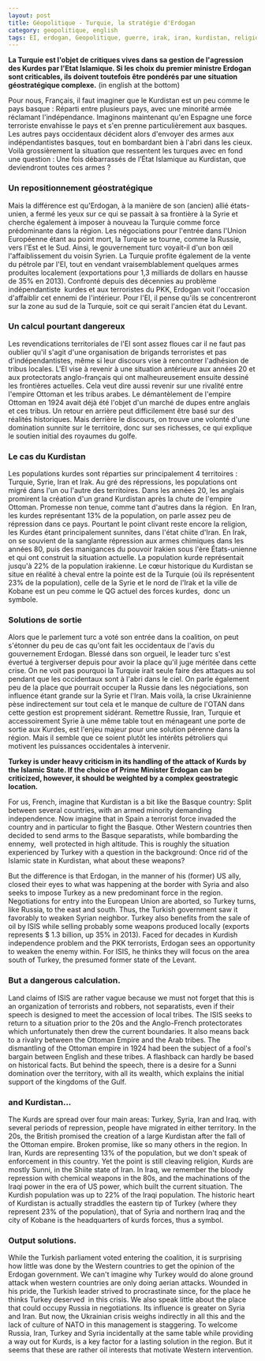 ```yaml
---
layout: post
title: Géopolitique - Turquie, la stratégie d'Erdogan
category: geopolitique, english
tags: EI, erdogan, Geopolitique, guerre, irak, iran, kurdistan, religion, russie, syrie, turquie
---
```

**La Turquie est l'objet de critiques vives dans sa gestion de l'agression des Kurdes par l'Etat Islamique. Si les choix du premier ministre Erdogan sont criticables, ils doivent toutefois être pondérés par une situation géostratégique complexe.**
(in english at the bottom)

Pour nous, Français, il faut imaginer que le Kurdistan est un peu comme le pays basque : Réparti entre plusieurs pays, avec une minorité armée réclamant l'indépendance. Imaginons maintenant qu'en Espagne une force terroriste envahisse le pays et s'en prenne particulièrement aux basques. Les autres pays occidentaux décident alors d'envoyer des armes aux indépendantistes basques, tout en bombardant bien à l'abri dans les cieux. Voilà grossièrement la situation que ressentent les turques avec en fond une question : Une fois débarrassés de l’État Islamique au Kurdistan, que deviendront toutes ces armes ?

### Un repositionnement géostratégique

Mais la différence est qu'Erdogan, à la manière de son (ancien) allié états-unien, a fermé les yeux sur ce qui se passait à sa frontière à la Syrie et cherche également à imposer à nouveau la Turquie comme force prédominante dans la région. Les négociations pour l'entrée dans l'Union Européenne étant au point mort, la Turquie se tourne, comme la Russie, vers l'Est et le Sud. Ainsi, le gouvernement turc voyait-il d'un bon œil l'affaiblissement du voisin Syrien. La Turquie profite également de la vente du pétrole par l'EI, tout en vendant vraisemblablement quelques armes produites localement (exportations pour 1,3 milliards de dollars en hausse de 35% en 2013). Confronté depuis des décennies au problème indépendantiste  kurdes et aux terroristes du PKK, Erdogan voit l'occasion d'affaiblir cet ennemi de l'intérieur. Pour l'EI, il pense qu'ils se concentreront sur la zone au sud de la Turquie, soit ce qui serait l'ancien état du Levant. <!--more-->

### Un calcul pourtant dangereux

Les revendications territoriales de l'EI sont assez floues car il ne faut pas oublier qu'il s'agit d'une organisation de brigands terroristes et pas d'indépendantistes, même si leur discours vise à rencontrer l'adhésion de tribus locales. L'EI vise à revenir à une situation antérieure aux années 20 et aux protectorats anglo-français qui ont malheureusement ensuite dessiné les frontières actuelles. Cela veut dire aussi revenir sur une rivalité entre l'empire Ottoman et les tribus arabes. Le démantèlement de l'empire Ottoman en 1924 avait déjà été l'objet d'un marché de dupes entre anglais et ces tribus. Un retour en arrière peut difficilement être basé sur des réalités historiques. Mais derrière le discours, on trouve une volonté d'une domination sunnite sur le territoire, donc sur ses richesses, ce qui explique le soutien initial des royaumes du golfe.

### Le cas du Kurdistan

Les populations kurdes sont réparties sur principalement 4 territoires : Turquie, Syrie, Iran et Irak. Au gré des répressions, les populations ont migré dans l'un ou l'autre des territoires. Dans les années 20, les anglais promirent la création d'un grand Kurdistan après la chute de l'empire Ottoman. Promesse non tenue, comme tant d'autres dans la région.  En Iran, les kurdes représentant 13% de la population, on parle assez peu de répression dans ce pays. Pourtant le point clivant reste encore la religion, les Kurdes étant principalement sunnites, dans l'état chiite d'Iran. En Irak, on se souvient de la sanglante répression aux armes chimiques dans les années 80, puis des manigances du pouvoir Irakien sous l'ère États-unienne et qui ont construit la situation actuelle. La population kurde représentait jusqu'à 22% de la population irakienne. Le cœur historique du Kurdistan se situe en réalité à cheval entre la pointe est de la Turquie (où ils représentent 23% de la population), celle de la Syrie et le nord de l'Irak et la ville de Kobane est un peu comme le QG actuel des forces kurdes,  donc un symbole.

### Solutions de sortie

Alors que le parlement turc a voté son entrée dans la coalition, on peut s'étonner du peu de cas qu'ont fait les occidentaux de l'avis du gouvernement Erdogan. Blessé dans son orgueil, le leader turc s'est évertué à tergiverser depuis pour avoir la place qu'il juge méritée dans cette crise. On ne voit pas pourquoi la Turquie irait seule faire des attaques au sol pendant que les occidentaux sont à l'abri dans le ciel. On parle également peu de la place que pourrait occuper la Russie dans les négociations, son influence étant grande sur la Syrie et l'Iran. Mais voilà, la crise Ukrainienne pèse indirectement sur tout cela et le manque de culture de l'OTAN dans cette gestion est proprement sidérant. Remettre Russie, Iran, Turquie et accessoirement Syrie à une même table tout en ménageant une porte de sortie aux Kurdes, est l'enjeu majeur pour une solution pérenne dans la région. Mais il semble que ce soient plutôt les intérêts pétroliers qui motivent les puissances occidentales à intervenir.

**Turkey is under heavy criticism in its handling of the attack of Kurds by the Islamic State. If the choice of Prime Minister Erdogan can be criticized, however, it should be weighted by a complex geostrategic location.**

For us, French, imagine that Kurdistan is a bit like the Basque country: Split between several countries, with an armed minority demanding independence. Now imagine that in Spain a terrorist force invaded the country and in particular to fight the Basque. Other Western countries then decided to send arms to the Basque separatists, while bombarding the ennemy,  well protected in high altitude. This is roughly the situation experienced by Turkey with a question in the background: Once rid of the Islamic state in Kurdistan, what about these weapons?

But the difference is that Erdogan, in the manner of his (former) US ally, closed their eyes to what was happening at the border with Syria and also seeks to impose Turkey as a new predominant force in the region. Negotiations for entry into the European Union are aborted, so Turkey turns, like Russia, to the east and south. Thus, the Turkish government saw it favorably to weaken Syrian neighbor. Turkey also benefits from the sale of oil by ISIS while selling probably some weapons produced locally (exports represents $ 1.3 billion, up 35% in 2013). Faced for decades in Kurdish independence problem and the PKK terrorists, Erdogan sees an opportunity to weaken the enemy within. For ISIS, he thinks they will focus on the area south of Turkey, the presumed former state of the Levant.

### But a dangerous calculation.

Land claims of ISIS are rather vague because we must not forget that this is an organization of terrorists and robbers, not separatists, even if their speech is designed to meet the accession of local tribes. The ISIS seeks to return to a situation prior to the 20s and the Anglo-French protectorates which unfortunately then drew the current boundaries. It also means back to a rivalry between the Ottoman Empire and the Arab tribes. The dismantling of the Ottoman empire in 1924 had been the subject of a fool's bargain between English and these tribes. A flashback can hardly be based on historical facts. But behind the speech, there is a desire for a Sunni domination over the territory, with all its wealth, which explains the initial support of the kingdoms of the Gulf.

### and Kurdistan...

The Kurds are spread over four main areas: Turkey, Syria, Iran and Iraq. with several periods of repression, people have migrated in either territory. In the 20s, the British promised the creation of a large Kurdistan after the fall of the Ottoman empire. Broken promise, like so many others in the region. In Iran, Kurds are representing 13% of the population, but we don't speak of enforcement in this country. Yet the point is still cleaving religion, Kurds are mostly Sunni, in the Shiite state of Iran. In Iraq, we remember the bloody repression with chemical weapons in the 80s, and the machinations of the Iraqi power in the era of US power, which built the current situation. The Kurdish population was up to 22% of the Iraqi population. The historic heart of Kurdistan is actually straddles the eastern tip of Turkey (where they represent 23% of the population), that of Syria and northern Iraq and the city of Kobane is the headquarters of kurds forces, thus a symbol.

### Output solutions.

While the Turkish parliament voted entering the coalition, it is surprising how little was done by the Western countries to get the opinion of the Erdogan government. We can't imagine why Turkey would do alone ground attack when western countries are only doing aerian attacks. Wounded in his pride, the Turkish leader strived to procrastinate since, for the place he thinks Turkey deserved  in this crisis. We also speak little about the place that could occupy Russia in negotiations. Its influence is greater on Syria and Iran. But now, the Ukrainian crisis weighs indirectly in all this and the lack of culture of NATO in this management is staggering. To welcome Russia, Iran, Turkey and Syria incidentally at the same table while providing a way out for Kurds, is a key factor for a lasting solution in the region. But it seems that these are rather oil interests that motivate Western intervention.
